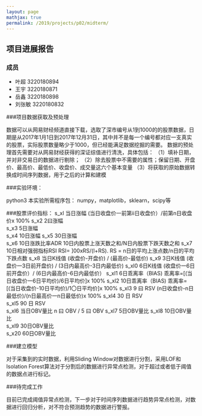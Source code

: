 ```yaml
---
layout: page
mathjax: true
permalink: /2019/projects/p02/midterm/
---
```


## 项目进展报告

### 成员

- 叶超 3220180894
- 王宇 3220180871
- 岳鑫 3220180898
- 刘张敏 3220180832

###项目数据获取及预处理

数据可以从网易财经频道直接下载，选取了深市编号从1到1000的的股票数据，日期是从2017年1月1日到2017年12月31日，其中并不是每一个编号都对应一支真实的股票，实际股票数量略少于1000，但已经能满足数据挖掘的需要。
数据的预处理首先需要对从网易财经获得的深证综值进行清洗，具体包括：
（1）填补日期，并对非交易日的数据进行剔除；
（2）除去股票中不需要的属性；保留日期、开盘价、最高价、最低价、收盘价、成交量这六个基本变量
（3）将获取的原始数据转换成时间序列数据，用于之后的计算和建模

###实验环境：

python3
本实验所需程序包：
numpy，matplotlib，sklearn，scipy等

###股票评价指标：
s_xl    当日涨幅    (当日收盘价一前第ii日收盘价）/前第n日收盘价x 100%
s_x2    2曰涨幅    
s_x3    5日涨幅    
s_x4  10日涨幅 
s_x5    30日涨幅   
s_x6    10日涨跌比率ADR  10日内股票上涨天数之和/N日内股票下跌天数之和
s_x7    10日相对强弱指标RSI    RSI= ]00xRS/(l+RS). RS = n日的平均上涨点数/n日的平均下跌点数
s_x8    当日K线值   (收盘价-开盘价) / (最高价-最低价)
s_x9    3日K线值   (收盘价一3日前开盘价) / (3日内最高价-3日内最低价)
s_xl0   6日K线值   (收盘价一6日前开盘价）/ (6日内最高价-6日内最低价）
s_xl1   6日乖离率（BIAS) 乖离率=[(当日收盘价一6日平均价)/6日平均价]x 100%
s_xl2   10日乖离率（BIAS)    乖离率=[(当日收盘价-10日平均价)/1〇日平均价]x 100%
s_xl3   9 曰 RSV (n日收盘价-n日最低价)/(n日最高价一n日最低价)x 100%
s_xl4   30 日 RSV    
s_xl5   90 日 RSV    
s_xl6   当日OBV量比 n 曰 OBV / 5 曰 OBV
s_xl7   5日OBV量比 
s_xl8   10日OBV量比    
s_xl9   30日OBV量比    
s_x20   60日OBV量比

###建立模型

对于采集到的实时数据，利用Sliding Window对数据进行分割，采用LOF和Isolation Forest算法对于分割后的数据进行异常点检测，对于超过或者低于阈值的数据点进行标记。

###待完成工作

目前已完成阈值异常点检测，下一步对于时间序列数据进行趋势异常点检测，对数据进行回归分析，对不符合预测趋势的数据进行警报。